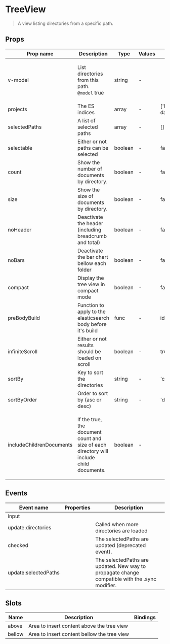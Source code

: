 # TreeView

> A view listing directories from a specific path.

## Props

| Prop name                | Description                                                                                        | Type    | Values | Default              |
| ------------------------ | -------------------------------------------------------------------------------------------------- | ------- | ------ | -------------------- |
| v-model                  | <p>List directories from this path.<br><code>@model</code> true</p>                                | string  | -      |                      |
| projects                 | The ES indices                                                                                     | array   | -      | \['local-datashare'] |
| selectedPaths            | A list of selected paths                                                                           | array   | -      | \[]                  |
| selectable               | Either or not paths can be selected                                                                | boolean | -      | false                |
| count                    | Show the number of documents by directory.                                                         | boolean | -      | false                |
| size                     | Show the size of documents by directory.                                                           | boolean | -      | false                |
| noHeader                 | Deactivate the header (including breadcrumb and total)                                             | boolean | -      | false                |
| noBars                   | Deactivate the bar chart bellow each folder                                                        | boolean | -      | false                |
| compact                  | Display the tree view in compact mode                                                              | boolean | -      | false                |
| preBodyBuild             | Function to apply to the elasticsearch body before it's build                                      | func    | -      | identity             |
| infiniteScroll           | Either or not results should be loaded on scroll                                                   | boolean | -      | true                 |
| sortBy                   | Key to sort the directories                                                                        | string  | -      | 'contentLength'      |
| sortByOrder              | Order to sort by (asc or desc)                                                                     | string  | -      | 'desc'               |
| includeChildrenDocuments | <p>If the true, the document count and size of each directory will include<br>child documents.</p> | boolean | -      |                      |

## Events

| Event name           | Properties | Description                                                                                    |
| -------------------- | ---------- | ---------------------------------------------------------------------------------------------- |
| input                |            |                                                                                                |
| update:directories   |            | Called when more directories are loaded                                                        |
| checked              |            | The selectedPaths are updated (deprecated event).                                              |
| update:selectedPaths |            | The selectedPaths are updated. New way to propagate change compatible with the .sync modifier. |

## Slots

| Name   | Description                                 | Bindings |
| ------ | ------------------------------------------- | -------- |
| above  | Area to insert content above the tree view  |          |
| bellow | Area to insert content bellow the tree view |          |

